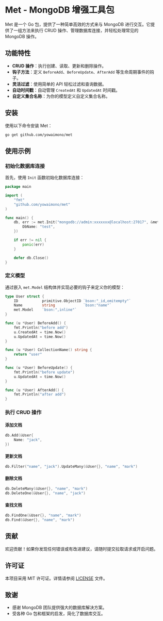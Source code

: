 # Met - MongoDB 增强工具包

Met 是一个 Go 包，提供了一种简单高效的方式来与 MongoDB 进行交互。它提供了一组方法来执行 CRUD 操作、管理数据库连接，并轻松处理常见的 MongoDB 操作。

## 功能特性

- **CRUD 操作**：执行创建、读取、更新和删除操作。
- **钩子方法**：定义 `BeforeAdd`、`BeforeUpdate`、`AfterAdd` 等生命周期事件的钩子。
- **灵活过滤**：使用简单的 API 轻松过滤和查询数据。
- **自动时间戳**：自动管理 `CreatedAt` 和 `UpdatedAt` 时间戳。
- **自定义集合名称**：为你的模型定义自定义集合名称。

## 安装

使用以下命令安装 Met：

```bash
go get github.com/yowaimono/met
```

## 使用示例

### 初始化数据库连接

首先，使用 `Init` 函数初始化数据库连接：

```go
package main

import (
	"fmt"
	"github.com/yowaimono/met"
)

func main() {
	db, err := met.Init("mongodb://admin:xxxxxxx@localhost:27017", &met.Config{
		DbName: "test",
	})

	if err != nil {
		panic(err)
	}

	defer db.Close()
}
```

### 定义模型

通过嵌入 `met.Model` 结构体并实现必要的钩子来定义你的模型：

```go
type User struct {
	ID           primitive.ObjectID `bson:"_id,omitempty"`
	Name         string             `bson:"name"`
	met.Model    `bson:",inline"`
}

func (u *User) BeforeAdd() {
	fmt.Println("before add")
	u.CreatedAt = time.Now()
	u.UpdatedAt = time.Now()
}

func (u *User) CollectionName() string {
	return "user"
}

func (u *User) BeforeUpdate() {
	fmt.Println("before update")
	u.UpdatedAt = time.Now()
}

func (u *User) AfterAdd() {
	fmt.Println("after add")
}
```

### 执行 CRUD 操作

#### 添加文档

```go
db.Add(&User{
	Name: "jack",
})
```

#### 更新文档

```go
db.Filter("name", "jack").UpdateMany(&User{}, "name", "mark")
```

#### 删除文档

```go
db.DeleteMany(&User{}, "name", "mark")
db.DeleteOne(&User{}, "name", "jack")
```

#### 查找文档

```go
db.FindOne(&User{}, "name", "mark")
db.Find(&User{}, "name", "mark")
```

## 贡献

欢迎贡献！如果你发现任何错误或有改进建议，请随时提交拉取请求或开启问题。

## 许可证

本项目采用 MIT 许可证。详情请参阅 [LICENSE](LICENSE) 文件。

## 致谢

- 感谢 MongoDB 团队提供强大的数据库解决方案。
- 受各种 Go 包和框架的启发，简化了数据库交互。

